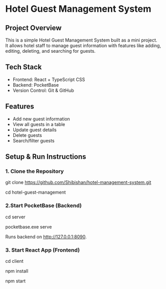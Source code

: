# Hotel Guest Management System

## Project Overview
This is a simple Hotel Guest Management System built as a mini project.  
It allows hotel staff to manage guest information with features like adding, editing, deleting, and searching for guests.

## Tech Stack
- Frontend: React + TypeScript  CSS  
- Backend: PocketBase 
- Version Control: Git & GitHub  

## Features
- Add new guest information  
- View all guests in a table  
- Update guest details  
- Delete guests  
- Search/filter guests  

## Setup & Run Instructions

### 1. Clone the Repository
git clone https://github.com/Shibishan/hotel-management-system.git

cd hotel-guest-management

### 2.Start PocketBase (Backend)
cd server

pocketbase.exe serve

Runs backend on http://127.0.0.1:8090.

### 3. Start React App (Frontend)
cd client

npm install

npm start